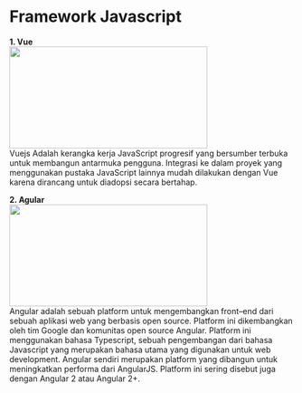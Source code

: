 # Framework Javascript

**1. Vue**\
<img src="https://upload.wikimedia.org/wikipedia/commons/f/f1/Vue.png" height="180" width="350" align="center"> \
Vuejs Adalah kerangka kerja JavaScript progresif yang bersumber terbuka untuk membangun antarmuka pengguna. Integrasi ke dalam proyek yang menggunakan pustaka JavaScript lainnya mudah dilakukan dengan Vue karena dirancang untuk diadopsi secara bertahap.

**2. Agular**\
<img src="https://upload.wikimedia.org/wikipedia/commons/c/cf/Angular_full_color_logo.svg" height="180" width="350" align="center"> \
Angular adalah sebuah platform untuk mengembangkan front–end dari sebuah aplikasi web yang berbasis open source. Platform ini dikembangkan oleh tim Google dan komunitas open source Angular. Platform ini menggunakan bahasa Typescript, sebuah pengembangan dari bahasa Javascript yang merupakan bahasa utama yang digunakan untuk web development. Angular sendiri merupakan platform yang dibangun untuk meningkatkan performa dari AngularJS. Platform ini sering disebut juga dengan Angular 2 atau Angular 2+.
